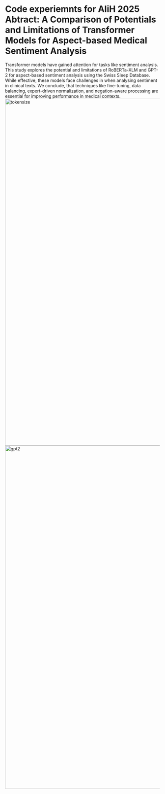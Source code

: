 # Code experiemnts for AIiH 2025 Abtract: A Comparison of Potentials and Limitations of Transformer Models for Aspect-based Medical Sentiment Analysis
Transformer models have gained attention for tasks like sentiment analysis. This study explores the potential and limitations of
RoBERTa-XLM and GPT-2 for aspect-based sentiment analysis using the Swiss Sleep Database. While effective, these models face challenges
in when analysing sentiment in clinical texts. We conclude, that techniques like fine-tuning, data balancing, expert-driven normalization, and
negation-aware processing are essential for improving performance in medical contexts.
<img width="1125" alt="tokensize" src="https://github.com/user-attachments/assets/9f548dfb-f1bb-44c3-b638-7ec02ef4bc84" />
<img width="1114" alt="gpt2" src="https://github.com/user-attachments/assets/7a5818d9-ddb1-4e9c-bf22-3d999798e5bf" />
